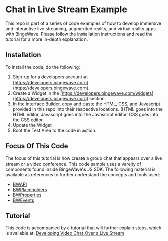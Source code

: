
# Chat in Live Stream Example
This repo is part of a series of code examples of how to develop immersive and interactive live streaming, augmented reality, and virtual reality apps with BingeWave. Please follow the installation instructions and read the tutorial for a more in-depth explanation.

## Installation
To install the code, do the following:
1. Sign-up for a developers account at [https://developers.bingewave.com](https://developers.bingewave.com).
2. Create a Widget in the [https://developers.bingewave.com/widgets](https://developers.bingewave.com) section.
3. In the Interface Builder, copy and paste the HTML, CSS, and Javascript provided in this repo into their respective locations. (HTML goes into the HTML editor, Javascript goes into the Javascript editor, CSS goes into the CSS editor.
4. Update the Widget
5. Boot the Test Area to the code in action.

## Focus Of This Code
The focus of this tutorial is how create a group chat that appears over a live stream or a video conference. This code sample uses a vareity of components found inside BingeWave's JS SDK. The following material is available as references to further understand the concepts and tools used:

- [BWAPI](https://developers.bingewave.com/javascript/bwapi)
- [BWPlaceholders](https://developers.bingewave.com/javascript/placeholders)
- [BWProperties](https://developers.bingewave.com/javascript/bwproperties)
- [BWEvents](https://developers.bingewave.com/javascript/bwevents)


## Tutorial

This code is accompanied by a tutorial that will further explain steps, which is available at: [Developing Video Chat Over a Live Stream](https://medium.com/bingewave/how-to-build-a-chat-widget-for-live-video-streams-9d9a05aa6f2d)
